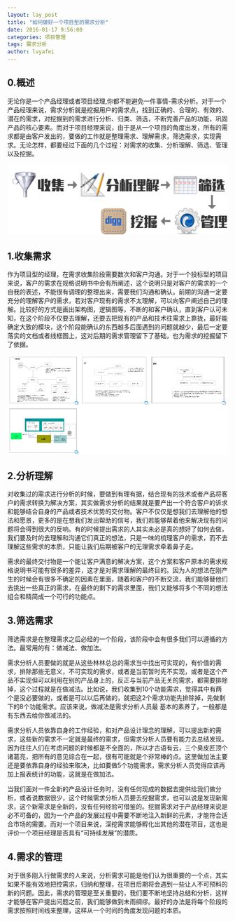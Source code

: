 ```yaml
---
layout: lay_post
title: "如何做好一个项目型的需求分析"
date: 2016-01-17 9:56:00
categories: 项目管理
tags: 需求分析
author: lvyafei
---
```


## 0.概述

无论你是一个产品经理或者项目经理,你都不能避免一件事情-需求分析。对于一个产品经理来说，需求分析就是挖掘用户的需求点，找到正确的、合理的、有效的、潜在的需求，对挖掘到的需求进行分析、归类、筛选，不断完善产品的功能，巩固产品的核心要素。而对于项目经理来说，由于是从一个项目的角度出发，所有的需求都是由客户发出的，要做的工作就是整理需求、理解需求，筛选需求，实现需求。无论怎样，都要经过下面的几个过程：对需求的收集、分析理解、筛选、管理以及挖掘。
<!-- more -->

![架构](/images/项目管理/需求分析.png)

## 1.收集需求

作为项目型的经理，在需求收集阶段需要数次和客户沟通。对于一个投标型的项目来说，客户的需求在规格说明书中会有所阐述，这个说明只是对客户的需求的一个自我的表述，不能很有调理的整理出来，需要我们沟通和确认。前期的沟通一定要充分的理解客户的需求，若对客户现有的需求不太理解，可以向客户阐述自己的理解。比较好的方式是画出架构图，逻辑图等，不断的和客户确认，直到客户认可未知，在这个阶段不仅要去理解，还要去把现有的产品和技术往需求上靠拢，最好能确定大致的模块，这个阶段能确认的东西越多后面遇到的问题就越少，最后一定要落实的文档或者线框图上，这对后期的需求管理留下了基础，也为需求的挖掘留下了依据。

![架构](/images/项目管理/搜集需求.png)

## 2.分析理解

对收集过的需求进行分析的时候，要做到有理有据，结合现有的技术或者产品将客户的需求转换为解决方案，其实做需求分析的结果就是要产出一个符合客户的诉求和能够结合自身的产品或者技术优势的交付物。客户不仅仅是想我们去理解他的想法和愿景，更多的是在想我们发出帮助的信号，我们若能够帮着他来解决现有的问题将会得到很大的反响。有的时候提出需求的人其实未必是真的想好了如何去做，我们要及时的去理解和沟通它们真正的想法，只是一味的梳理客户的需求，而不去理解这些需求的本质，只能让我们后期被客户的无理需求牵着鼻子走。

需求的最终交付物是一个能让客户满意的解决方案，这个方案和客户原本的需求规格说明书可能有很多的差异，这才是对需求理解的最终目的。因为人的想法在刚产生的时候会有很多不确定的因素在里面，随着和客户的不断交流，我们能够替他们去挑出一些真正的需求，在最终的剩下的需求里面，我们又能够将多个不同的想法组合和精简成一个可行的功能点。

## 3.筛选需求

筛选需求是在整理需求之后必经的一个阶段，该阶段中会有很多我们可以遵循的方法。最常用的有：做减法、做加法。

需求分析人员要做的就是从这些林林总总的需求当中找出可实现的，有价值的需求，排除那些无意义，不可实现的需求，或者是当前暂时先不实现，或者是这个产品不实现但可以利用在别的产品身上的，反正与当前产品无关的需求，都需要排除掉，这个过程就是在做减法。比如说，我们收集到10个功能需求，觉得其中有两个是没必要做的，或者是可以以后再做的，就把这2个需求功能先排除掉，先做剩下的8个功能需求。应该来说，做减法是需求分析人员最
基本的素养了，一般都是有东西去给你做减法的。

需求分析人员依靠自身的工作经验，和对产品设计理念的理解，可以提出新的需求，这些新的需求不一定就是最终的需求，但需求分析人员要有能力去总结发现。因为往往人们在考虑问题的时候都是不全面的，所以才古语有云，三个臭皮匠顶个诸葛亮，把所有的意见综合在一起，很有可能就是个非常棒的点。这里做加法主要还是要依靠自身的经验来取决，比如要做5个功能需求，需求分析人员觉得应该再加上报表统计的功能，这就是在做加法。

当我们面对一件全新的产品设计任务时，没有任何现成的数据去提供给我们做分析，或者说数据很少，这个时候需求分析人员要去挖掘需求，也可以说是发现新需求，这个新需求是全新的，没有任何经验可借鉴的。挖掘需求对于产品经理来说是必不可备的，因为一个产品的发展过程中需要不断地注入新鲜的元素，才能符合适合市场的需要。而对一个项目来说，深挖需求能够孵化出其他的潜在项目，这也是评价一个项目经理是否具有“可持续发展”的潜质。

## 4.需求的管理

对于很多刚入行做需求的人来说，分析需求可能是他们认为很重要的一个点，其实如果不能有效地把控需求，归纳和整理，在项目后期将会遇到一些让人不可预料的新的问题。因此，需求的管理是至关重要的，我们要不断地坚持总结和分析，这样才能够在客户提出问题之前，我们能够做到未雨绸缪。最好的办法是将每个阶段的需求按照时间线来整理，这样从一个时间的角度发现问题的本质。
